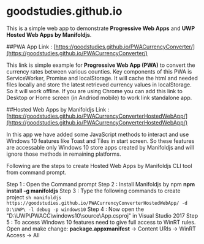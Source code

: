 # goodstudies.github.io
This is a simple web app to demonstrate **Progressive Web Apps** and **UWP Hosted Web Apps by Manifoldjs**.


##PWA App
Link : [https://goodstudies.github.io/PWACurrencyConverter/](https://goodstudies.github.io/PWACurrencyConverter/)

This link is simple example for **Progressive Web App (PWA)** to convert the currency rates between various counties.
Key components of this PWA is ServiceWorker, Promise and localStorage.
It will cache the html and needed files locally and store the latest retrieved currency values in localStorage. So it will work offline.
If you are using Chrome you can add this link to Desktop or Home screen (in Andriod mobile) to work link standalone app.


##Hosted Web Apps by Manifoldjs
Link : [https://goodstudies.github.io/PWACurrencyConverterHostedWebApp/](https://goodstudies.github.io/PWACurrencyConverterHostedWebApp/)

In this app we have added some JavaScript methods to interact and use Windows 10 features like Toast and Tiles in start screen. 
So these features are accessable only Windows 10 store apps created by Manifoldjs and will ignore those methods in remaining platforms.

Following are the steps to create Hosted Web Apps by Manifoldjs CLI tool from command prompt.

Step 1 : Open the Command prompt
Step 2 : Install Manifoldjs by npm **npm install -g manifoldjs**
Step 3 : Type the following commands to create project 
         ```sh manifoldjs https://goodstudies.github.io/PWACurrencyConverterHostedWebApp/ -d D:\UWP\ -l debug -p windows10```
Step 4 : Now open the "D:\UWP\PWACC\windows10\source\App.csproj" in Visual Studio 2017
Step 5 : To access Windows 10 features need to give full access to WinRT rules. 
         Open and make change: **package.appxmanifest** -> Content URIs -> WinRT Access -> All 